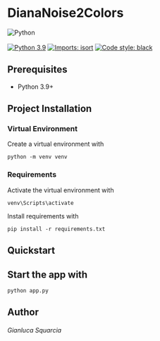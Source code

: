 # DianaNoise2Colors

![Python](https://img.shields.io/badge/python-3670A0?style=for-the-badge&logo=python&logoColor=ffdd54)
<br/>
<br/>
[![Python 3.9](https://img.shields.io/badge/python-3.9-blue.svg)](https://www.python.org/downloads/release/python-380/)
[![Imports: isort](https://img.shields.io/badge/%20imports-isort-%231674b1?style=flat&labelColor=ef8336)](https://pycqa.github.io/isort/)
[![Code style: black](https://img.shields.io/badge/code%20style-black-000000.svg)](https://github.com/psf/black)

## Prerequisites
* Python 3.9+

## Project Installation
### Virtual Environment
Create a virtual environment with
```shell
python -m venv venv
```

### Requirements

Activate the virtual environment with
```shell
venv\Scripts\activate
```

Install requirements with
```shell
pip install -r requirements.txt
```

## Quickstart


## Start the app with
```shell
python app.py
```


## Author
###### Gianluca Squarcia
